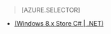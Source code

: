 
> [AZURE.SELECTOR]
- [(Windows 8.x Store C# | .NET)](/documentation/articles/mobile-services-dotnet-backend-windows-store-dotnet-aad-rbac/)


